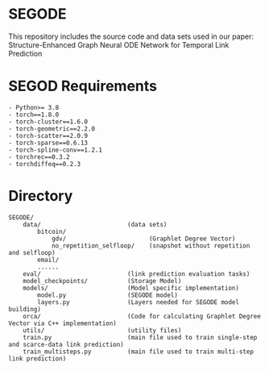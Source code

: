 # SEGODE
This repository includes the source code and data sets used in our paper:
Structure-Enhanced Graph Neural ODE Network for Temporal Link Prediction

# SEGOD Requirements
    - Python>= 3.8
    - torch==1.8.0
    - torch-cluster==1.6.0
    - torch-geometric==2.2.0
    - torch-scatter==2.0.9
    - torch-sparse==0.6.13
    - torch-spline-conv==1.2.1
    - torchrec==0.3.2
    - torchdiffeq==0.2.3
   
# Directory
    
    SEGODE/    
        data/                        (data sets)  
            bitcoin/  
                gdv/                       (Graphlet Degree Vector)  
                no_repetition_selfloop/    (snapshot without repetition and selfloop)    
            email/
            ......
        eval/                        (link prediction evaluation tasks)  
        model_checkpoints/           (Storage Model) 
        models/                      (Model specific implementation)
            model.py                 (SEGODE model) 
            layers.py                (Layers needed for SEGODE model building)
        orca/                        (Code for calculating Graphlet Degree Vector via C++ implementation)
        utils/                       (utility files)
        train.py                     (main file used to train single-step and scarce-data link prediction)  
        train_multisteps.py          (main file used to train multi-step link prediction)
